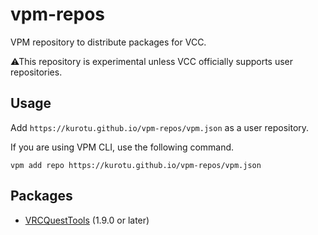 # vpm-repos
VPM repository to distribute packages for VCC.

⚠This repository is experimental unless VCC officially supports user repositories.

## Usage
Add `https://kurotu.github.io/vpm-repos/vpm.json` as a user repository.

If you are using VPM CLI, use the following command.

```shell
vpm add repo https://kurotu.github.io/vpm-repos/vpm.json
```

## Packages
- [VRCQuestTools](https://github.com/kurotu/VRCQuestTools) (1.9.0 or later)
